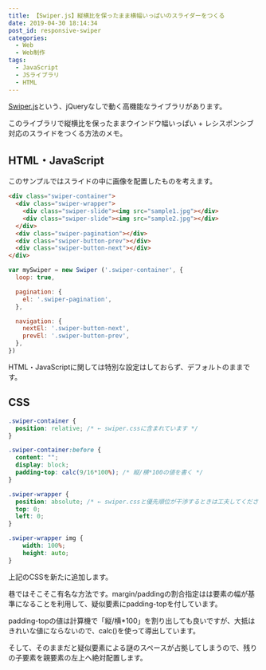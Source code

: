 ```yaml
---
title: 【Swiper.js】縦横比を保ったまま横幅いっぱいのスライダーをつくる
date: 2019-04-30 18:14:34
post_id: responsive-swiper
categories:
  - Web
  - Web制作
tags:
  - JavaScript
  - JSライブラリ
  - HTML
---
```


[Swiper.js](https://idangero.us/swiper/)という、jQueryなしで動く高機能なライブラリがあります。

このライブラリで縦横比を保ったままウインドウ幅いっぱい + レシスポンシブ対応のスライドをつくる方法のメモ。

## HTML・JavaScript

このサンプルではスライドの中に画像を配置したものを考えます。

```html
<div class="swiper-container">
  <div class="swiper-wrapper">
    <div class="swiper-slide"><img src="sample1.jpg"></div>
    <div class="swiper-slide"><img src="sample2.jpg"></div>
  </div>
  <div class="swiper-pagination"></div>
  <div class="swiper-button-prev"></div>
  <div class="swiper-button-next"></div>
</div>
```

```javascript
var mySwiper = new Swiper ('.swiper-container', {
  loop: true,

  pagination: {
    el: '.swiper-pagination',
  },

  navigation: {
    nextEl: '.swiper-button-next',
    prevEl: '.swiper-button-prev',
  },
})
```
HTML・JavaScriptに関しては特別な設定はしておらず、デフォルトのままです。


## CSS

```css
.swiper-container {
  position: relative; /* ← swiper.cssに含まれています */
}

.swiper-container:before {
  content: "";
  display: block;
  padding-top: calc(9/16*100%); /* 縦/横*100の値を書く */
}

.swiper-wrapper {
  position: absolute; /* ← swiper.cssと優先順位が干渉するときは工夫してください */
  top: 0;
  left: 0;
}

.swiper-wrapper img {
    width: 100%;
    height: auto;
}
```

上記のCSSを新たに追加します。

巷ではそこそこ有名な方法です。margin/paddingの割合指定はは要素の幅が基準になることを利用して、疑似要素にpadding-topを付しています。

padding-topの値は計算機で「縦/横*100」を割り出しても良いですが、大抵はきれいな値にならないので、calc()を使って導出しています。

そして、そのままだと疑似要素による謎のスペースが占拠してしまうので、残りの子要素を親要素の左上へ絶対配置します。
